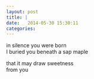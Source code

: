 ```yaml
---
layout: post
title: |
date:   2014-05-30 15:30:11
categories: 
---
```


in silence you were born  
I buried you beneath a sap maple  

that it may draw sweetness  
from you 
